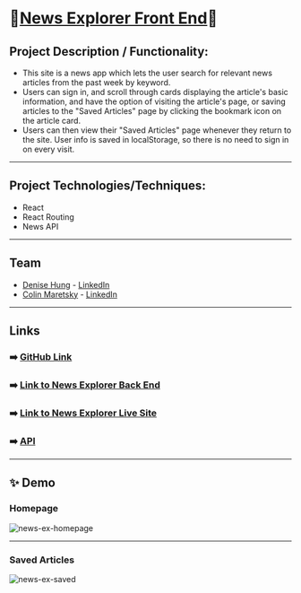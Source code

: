 # 📰[News Explorer Front End](https://news-explorer-site.netlify.app/)📰

## Project Description / Functionality: 
- This site is a news app which lets the user search for relevant news articles from the past week by keyword.
- Users can sign in, and scroll through cards displaying the article's basic information, and have the option of visiting the article's page, or saving articles to the "Saved Articles" page by clicking the bookmark icon on the article card. 
- Users can then view their "Saved Articles" page whenever they return to the site. User info is saved in localStorage, so there is no need to sign in on every visit. 

---

## Project Technologies/Techniques:
- React
- React Routing
- News API

---

## Team 
- [Denise Hung](https://github.com/denisehung) - [LinkedIn](https://www.linkedin.com/in/denise-hung-76563867/)
- [Colin Maretsky](https://github.com/cjmaret) - [LinkedIn](https://www.linkedin.com/in/colin-maretsky/)

---
## Links
### ➡️ [GitHub Link](https://github.com/cjmaret/news-explorer-frontend)
### ➡️ [Link to News Explorer Back End](https://github.com/cjmaret/news-explorer-api)
### ➡️ [Link to News Explorer Live Site](https://news-explorer-site.netlify.app/)
### ➡️ [API](https://api.aloha.students.nomoreparties.site)

---

## ✨ Demo
### Homepage
![news-ex-homepage](https://user-images.githubusercontent.com/77926563/147217832-85671225-224b-42e8-86aa-6b5ba383fc84.png)

---

### Saved Articles
![news-ex-saved](https://user-images.githubusercontent.com/77926563/147217849-46dcecac-1f03-41b6-aab0-ca9cbc7ad78c.png)
